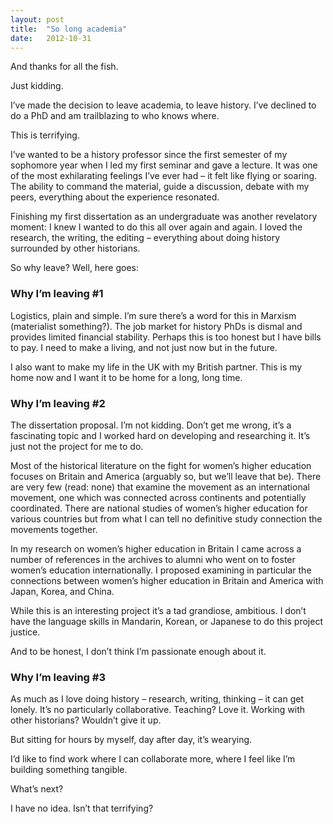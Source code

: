 ```yaml
---
layout: post
title:  "So long academia"
date:   2012-10-31
---
```


And thanks for all the fish.

Just kidding.

I’ve made the decision to leave academia, to leave history. <!-- more --> I’ve declined to do a PhD and am trailblazing to who knows where.

This is terrifying.

I’ve wanted to be a history professor since the first semester of my sophomore year when I led my first seminar and gave a lecture. It was one of the most exhilarating feelings I’ve ever had – it felt like flying or soaring. The ability to command the material, guide a discussion, debate with my peers, everything about the experience resonated.

Finishing my first dissertation as an undergraduate was another revelatory moment: I knew I wanted to do this all over again and again. I loved the research, the writing, the editing – everything about doing history surrounded by other historians.

So why leave? Well, here goes:

### Why I’m leaving #1
Logistics, plain and simple. I’m sure there’s a word for this in Marxism (materialist something?). The job market for history PhDs is dismal and provides limited financial stability. Perhaps this is too honest but I have bills to pay. I need to make a living, and not just now but in the future.

I also want to make my life in the UK with my British partner. This is my home now and I want it to be home for a long, long time.

### Why I’m leaving #2
The dissertation proposal. I’m not kidding. Don’t get me wrong, it’s a fascinating topic and I worked hard on developing and researching it. It’s just not the project for me to do.

Most of the historical literature on the fight for women’s higher education focuses on Britain and America (arguably so, but we’ll leave that be). There are very few (read: none) that examine the movement as an international movement, one which was connected across continents and potentially coordinated. There are national studies of women’s higher education for various countries but from what I can tell no definitive study connection the movements together.

In my research on women’s higher education in Britain I came across a number of references in the archives to alumni who went on to foster women’s education internationally. I proposed examining in particular the connections between women’s higher education in Britain and America with Japan, Korea, and China.

While this is an interesting project it’s a tad grandiose, ambitious. I don’t have the language skills in Mandarin, Korean, or Japanese to do this project justice.

And to be honest, I don’t think I’m passionate enough about it.

### Why I’m leaving #3
As much as I love doing history – research, writing, thinking – it can get lonely. It’s no particularly collaborative. Teaching? Love it. Working with other historians? Wouldn’t give it up.

But sitting for hours by myself, day after day, it’s wearying.

I’d like to find work where I can collaborate more, where I feel like I’m building something tangible.


What’s next?

I have no idea. Isn’t that terrifying?

